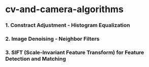 # cv-and-camera-algorithms
### 1. Constract Adjustment - Histogram Equalization
### 2. Image Denoising - Neighbor Filters
### 3. SIFT (Scale-Invariant Feature Transform) for Feature Detection and Matching
